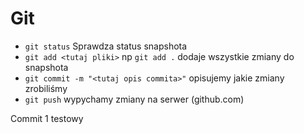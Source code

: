 # Git

- `git status` Sprawdza status snapshota
- `git add <tutaj pliki>` np `git add .` dodaje wszystkie zmiany do snapshota
- `git commit -m "<tutaj opis commita>"` opisujemy jakie zmiany zrobiliśmy
- `git push` wypychamy zmiany na serwer (github.com)

Commit 1 testowy